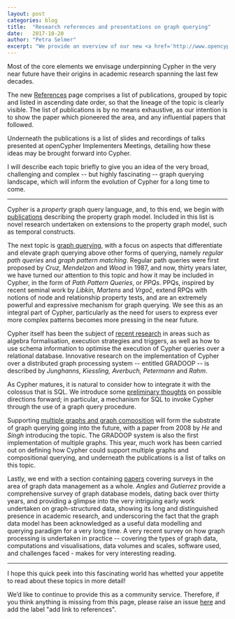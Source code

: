 ```yaml
---
layout: post
categories: blog
title:  "Research references and presentations on graph querying"
date:   2017-10-20
author: "Petra Selmer"
excerpt: "We provide an overview of our new <a href='http://www.opencypher.org/references'>References</a> page: a collection of research papers and presentations on the concepts underpinning the current and future versions of Cypher."
---
```


Most of the core elements we envisage underpinning Cypher in the very near future have their origins in academic research spanning the last few decades.


The new [References](/references) page comprises a list of publications, grouped by topic and listed in ascending date order, so that the lineage of the topic is clearly visible.
The list of publications is by no means exhaustive, as our intention is to show the paper which pioneered the area, and any influential papers that followed.


Underneath the publications is a list of slides and recordings of talks presented at openCypher Implementers Meetings, detailing how these ideas may be brought forward into Cypher.


I will describe each topic briefly to give you an idea of the very broad, challenging and complex -- but highly fascinating -- graph querying landscape, which will inform the evolution of Cypher for a long time to come.

---

Cypher is a _property_ graph query language, and, to this end, we begin with [publications](/references#pgm) describing the property graph model.
Included in this list is novel research undertaken on extensions to the property graph model, such as temporal constructs.


The next topic is [graph querying](/references#rpq), with a focus on aspects that differentiate and elevate graph querying above other forms of querying, namely _regular path queries_ and _graph pattern matching_.
Regular path queries were first proposed by _Cruz, Mendelzon_ and _Wood_  in 1987, and now, thirty years later, we have turned our attention to this topic and how it may be included in Cypher, in the form of _Path Pattern Queries_, or _PPQs_.
PPQs, inspired by recent seminal work by _Libkin, Martens_ and _Vrgoč_, extend RPQs with notions of node and relationship property tests, and are an extremely powerful and expressive mechanism for graph querying.
We see this as an integral part of Cypher, particularly as the need for users to express ever more complex patterns becomes more pressing in the near future.


Cypher itself has been the subject of [recent research](/references/#cypher) in areas such as algebra formalisation, execution strategies and triggers, as well as how to use schema information to optimise the execution of Cypher queries over a relational database.
Innovative research on the implementation of Cypher over a distributed graph processing system -- entitled GRADOOP -- is described by _Junghanns, Kiessling, Averbuch, Petermann_ and _Rahm_.


As Cypher matures, it is natural to consider how to integrate it with the colossus that is SQL.
We introduce some [preliminary thoughts](/references#cypher-sql) on possible directions forward; in particular, a mechanism for SQL to invoke Cypher through the use of a graph query procedure.


Supporting [multiple graphs and graph composition](/references#graph-composition) will form the substrate of graph querying going into the future, with a paper from 2008 by _He_ and _Singh_ introducing the topic.
The GRADOOP system is also the first implementation of multiple graphs.
This year, much work has been carried out on defining how Cypher could support multiple graphs and compositional querying, and underneath the publications is a list of talks on this topic.


Lastly, we end with a section containing [papers](/references#position-papers) covering surveys in the area of graph data management as a whole.
_Angles_ and _Gutierrez_ provide a comprehensive survey of graph database models, dating back over thirty years, and providing a glimpse into the very intriguing early work undertaken on graph-structured data, showing its long and distinguished presence in academic research, and underscoring the fact that the graph data model has been acknowledged as a useful data modelling and querying paradigm for a very long time.
A very recent survey on how graph processing is undertaken in practice -- covering the types of graph data, computations and visualisations, data volumes and scales, software used, and challenges faced - makes for very interesting reading.

---

I hope this quick peek into this fascinating world has whetted your appetite to read about these topics in more detail!


We’d like to continue to provide this as a community service.
Therefore, if you think anything is missing from this page, please raise an issue [here](https://github.com/opencypher/openCypher/issues) and add the label "add link to references".
